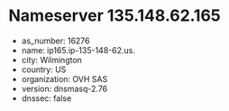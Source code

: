 # Nameserver 135.148.62.165

* as_number: 16276
* name: ip165.ip-135-148-62.us.
* city: Wilmington
* country: US
* organization: OVH SAS
* version: dnsmasq-2.76
* dnssec: false
